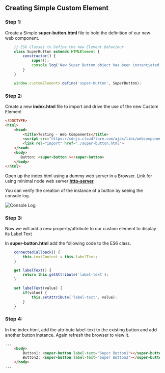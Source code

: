 ## Creating Simple Custom Element

### Step 1:
Create a Simple **super-button.html** file to hold the definition of our new web component.

```javascript
    // ES6 Classes to Define the new Element Behaviour
    class SuperButton extends HTMLElement {
        constructor() {
            super();
            console.log('New Super Button object has been instantiated.');
        }
    }

    window.customElements.define('super-button', SuperButton);
```

### Step 2:
Create a new **index.html** file to import and drive the use of the new Custom Element

```html
<!DOCTYPE>
<html>
    <head>
        <title>Testing - Web Components</title>
        <script src="https://cdnjs.cloudflare.com/ajax/libs/webcomponentsjs/1.0.7/webcomponents-lite.js"></script>
        <link rel="import" href="./super-button.html">
    </head>
    <body>
       Button: <super-button ></super-button>
    </body>
</html>
```

Open up the index.html using a dummy web server in a Browser.
Link for using minimal node web server [**http-server**](https://www.npmjs.com/package/http-server)

You can verify the creation of the instance of a button by seeing the console log.

![Console Log](https://i.imgur.com/5vAvAvE.png)


### Step 3:
Now we will add a new property/attribute to our custom element to display its Label Text

In **super-button.html** add the following code to the ES6 class.

```javascript
    connectedCallback() {
        this.textContent = this.labelText;
    }

    get labelText() {
        return this.getAttribute('label-text');
    }

    set labelText(value) {
        if(value) {
            this.setAttribute('label-text', value);
        }
    }
```

### Step 4: 
In the index.html, add the attribute label-text to the existing button and add another button instance. Again refresh the browser to view it.

```html
...
    <body>
        Button1: <super-button label-text="Super Button1"></super-button> <br />
        Button2: <super-button label-text="Super Button2"></super-button>
    </body>
...
```